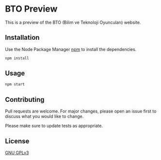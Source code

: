 # BTO Preview

This is a preview of the BTO (Bilim ve Teknoloji Oyuncuları) website.

## Installation

Use the Node Package Manager [npm](https://www.npmjs.com/) to install the dependencies.

```bash
npm install
```

## Usage

```bash
npm start
```

## Contributing

Pull requests are welcome. For major changes, please open an issue first
to discuss what you would like to change.

Please make sure to update tests as appropriate.

## License

[GNU GPLv3](https://choosealicense.com/licenses/gpl-3.0/)
